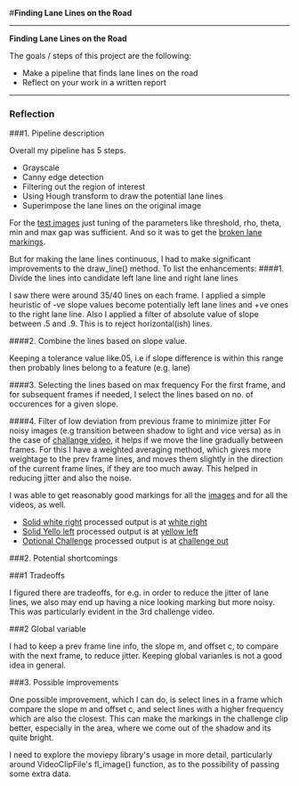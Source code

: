 #**Finding Lane Lines on the Road** 


---

**Finding Lane Lines on the Road**

The goals / steps of this project are the following:
* Make a pipeline that finds lane lines on the road
* Reflect on your work in a written report


[//]: # (Image References)

[image1]: ./examples/grayscale.jpg "Grayscale"

---

### Reflection

###1. Pipeline description

Overall my pipeline has 5 steps.
 * Grayscale
 * Canny edge detection
 * Filtering out the region of interest
 * Using Hough transform to draw the potential lane lines
 * Superimpose the lane lines on the original image
 
 For the [test images](./test_images) just tuning of the parameters like threshold, rho, theta, min and max gap was sufficient. And so it was to get the [broken lane markings](./white_dashed_out.mp4). 

 But for making the lane lines continuous, I had to make significant improvements to the draw_line() method. To list the enhancements: 
 ####1. Divide the lines into candidate left lane line and right lane lines
  
  I saw there were around 35/40 lines on each frame. I applied a simple heuristic of -ve slope values become potentially left lane lines and +ve ones to the right lane line. Also I applied a filter of absolute value of slope between .5 and .9. This is to reject horizontal(ish) lines. 
  
 ####2. Combine the lines based on slope value. 
 
  Keeping a tolerance value like.05, i.e if slope difference is within this range then probably lines belong to a feature (e.g. lane)
  
 ####3. Selecting the lines based on max frequency 
   For the first frame, and for subsequent frames if needed, I select the lines based on no. of occurences for a given slope.
   
 ####4. Filter of low deviation from previous frame to minimize jitter
   For noisy images (e.g transition between shadow to light and vice versa) as in the case of [challange video](./challenge.mp4), it helps if we move the line gradually between frames. For this I have a weighted averaging method, which gives more weightage to the prev frame lines, and moves them slightly in the direction of the current frame lines, if they are too much away. This helped in reducing jitter and also the noise.
  
 I was able to get reasonably good markings for all the [images](./test_images/out) and for all the videos, as well. 
 * [Solid white right](./solidWhiteRight.mp4) processed output is at [white right](./white.mp4)
 * [Solid Yello left](./solidWYellowLeft.mp4) processed output is at [yellow left](./yellow.mp4)
 * [Optional Challenge](./challenge.mp4) processed output is at [challenge out](./extra.mp4)

 
 
###2. Potential shortcomings

 ###1 Tradeoffs 

 I figured there are tradeoffs, for e.g. in order to reduce the jitter of lane lines, we also may end up having a nice looking marking but more noisy. This was particularly evident in the 3rd challenge video. 

 ###2 Global variable
 
 I had to keep a prev frame line info, the slope m, and offset c, to compare with the next frame, to reduce jitter. Keeping global varianles is not a good idea in general.

###3. Possible improvements

One possible improvement, which I can do, is select lines in a frame which compare the slope m and offset c, and select lines with a higher frequency which are also the closest. This can make the markings in the challenge clip better, especially in the area, where we come out of the shadow and its quite bright.

I need to explore the moviepy library's usage in more detail, particularly around VideoClipFile's fl_image() function, as to the possibility of passing some extra data. 

